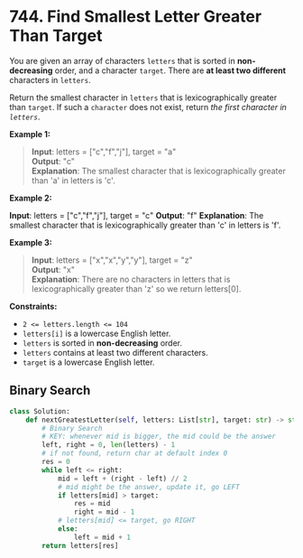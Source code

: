 # 744. Find Smallest Letter Greater Than Target

You are given an array of characters `letters` that is sorted in **non-decreasing** order, and a character `target`. There are **at least two different** characters in `letters`.

Return the smallest character in `letters` that is lexicographically greater than `target`. If such a `character` does not exist, return *the first character in `letters`*.

 

**Example 1:**

>**Input**: letters = ["c","f","j"], target = "a"  
**Output**: "c"  
**Explanation**: The smallest character that is lexicographically greater than 'a' in letters is 'c'.

**Example 2:**

**Input**: letters = ["c","f","j"], target = "c"
**Output**: "f"
**Explanation**: The smallest character that is lexicographically greater than 'c' in letters is 'f'.


**Example 3:**

>**Input**: letters = ["x","x","y","y"], target = "z"  
**Output**: "x"  
**Explanation**: There are no characters in letters that is lexicographically greater than 'z' so we return letters[0].
 

**Constraints:**

* `2 <= letters.length <= 104`
* `letters[i]` is a lowercase English letter.
* `letters` is sorted in **non-decreasing** order.
* `letters` contains at least two different characters.
* `target` is a lowercase English letter.



## Binary Search

```python
class Solution:
    def nextGreatestLetter(self, letters: List[str], target: str) -> str:
        # Binary Search
        # KEY: whenever mid is bigger, the mid could be the answer
        left, right = 0, len(letters) - 1
        # if not found, return char at default index 0
        res = 0
        while left <= right:
            mid = left + (right - left) // 2
            # mid might be the answer, update it, go LEFT
            if letters[mid] > target:
                res = mid
                right = mid - 1
            # letters[mid] <= target, go RIGHT
            else:
                left = mid + 1
        return letters[res]
```
